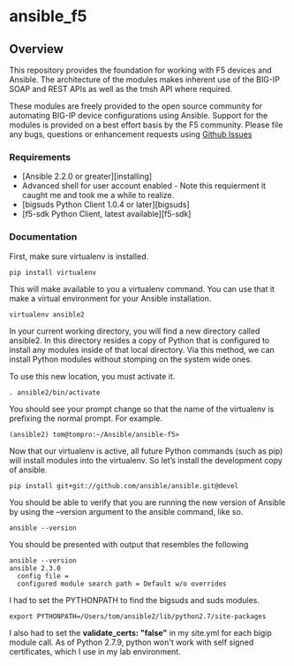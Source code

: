 # ansible_f5

## Overview

This repository provides the foundation for working with F5 devices and Ansible.
The architecture of the modules makes inherent use of the BIG-IP SOAP and REST
APIs as well as the tmsh API where required.

These modules are freely provided to the open source community for automating
BIG-IP device configurations using Ansible. Support for the modules is provided
on a best effort basis by the F5 community. Please file any bugs, questions or
enhancement requests using [Github Issues](https://github.com/F5Networks/f5-ansible/issues)

### Requirements

* [Ansible 2.2.0 or greater][installing]
* Advanced shell for user account enabled - Note this requierment it caught me and took me a while to realize.
* [bigsuds Python Client 1.0.4 or later][bigsuds]
* [f5-sdk Python Client, latest available][f5-sdk]

### Documentation

First, make sure virtualenv is installed.

```
pip install virtualenv
```

This will make available to you a virtualenv command. You can use that it make a virtual environment for your Ansible installation.

```
virtualenv ansible2
```

In your current working directory, you will find a new directory called ansible2. In this directory resides a copy of Python that is configured to install any modules inside of that local directory. Via this method, we can install Python modules without stomping on the system wide ones.

To use this new location, you must activate it.

```
. ansible2/bin/activate
```

You should see your prompt change so that the name of the virtualenv is prefixing the normal prompt. For example.

```
(ansible2) tom@tompro:~/Ansible/ansible-f5>
```

Now that our virtualenv is active, all future Python commands (such as pip) will install modules into the virtualenv. So let’s install the development copy of ansible.

```
pip install git+git://github.com/ansible/ansible.git@devel
```

You should be able to verify that you are running the new version of Ansible by using the –version argument to the ansible command, like so.

```
ansible --version
```

You should be presented with output that resembles the following

```
ansible --version
ansible 2.3.0
  config file =
  configured module search path = Default w/o overrides
```

I had to set the PYTHONPATH to find the bigsuds and suds modules.

```
export PYTHONPATH=/Users/tom/ansible2/lib/python2.7/site-packages 
```

I also had to set the **validate_certs: "false"** in my site.yml for each bigip module call. As of Python 2.7.9, python won't work with self signed certificates, which I use in my lab environment. 